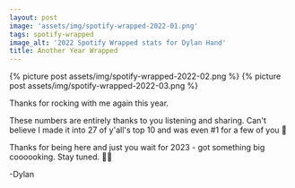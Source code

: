 ```yaml
---
layout: post
image: 'assets/img/spotify-wrapped-2022-01.png'
tags: spotify-wrapped
image_alt: '2022 Spotify Wrapped stats for Dylan Hand'
title: Another Year Wrapped
---
```


{% picture post assets/img/spotify-wrapped-2022-02.png %}
{% picture post assets/img/spotify-wrapped-2022-03.png %}

Thanks for rocking with me again this year. 

These numbers are entirely thanks to you listening and sharing. Can't believe I made it into 27 of y'all's top 10 and was even #1 for a few of you 🤯

Thanks for being here and just you wait for 2023 - got something big coooooking. Stay tuned.
🎷🐩

-Dylan